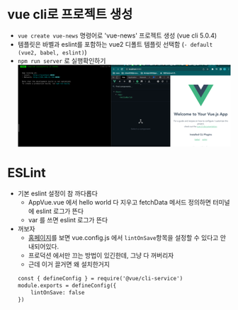 # vue cli로 프로젝트 생성
- `vue create vue-news` 명령어로 'vue-news' 프로젝트 생성 (vue cli 5.0.4)
- 템플릿은 바벨과 eslint를 포함하는 vue2 디폴트 템플릿 선택함 (`- default (vue2, babel, eslint)`)
- `npm run server` 로 실행확인하기
    ![img](./img/vuellow-world.png)

# ESLint 
- 기본 eslint 설정이 참 까다롭다
    - AppVue.vue 에서 hello world 다 지우고 fetchData 메서드 정의하면 터미널에 eslint 로그가 뜬다
    - var 를 쓰면 eslint 로그가 뜬다
- 꺼보자
    - [홈페이지](https://cli.vuejs.org/config/#lintonsave)를 보면 vue.config.js 에서 `lintOnSave`항목을 설정할 수 있다고 안내되어있다.
    - 프로덕션 에서만 끄는 방법이 있긴한데, 그냥 다 꺼버리자
    - 근데 이거 끌거면 왜 설치한거지
    ```
    const { defineConfig } = require('@vue/cli-service')
    module.exports = defineConfig({
        lintOnSave: false
    })
    ```